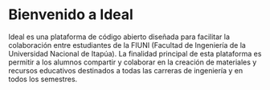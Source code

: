 # Bienvenido a Ideal



Ideal es una plataforma de código abierto diseñada para facilitar la colaboración entre estudiantes de la FIUNI (Facultad de Ingeniería de la Universidad Nacional de Itapúa). La finalidad principal de esta plataforma es permitir a los alumnos compartir y colaborar en la creación de materiales y recursos educativos destinados a todas las carreras de ingeniería y en todos los semestres.


